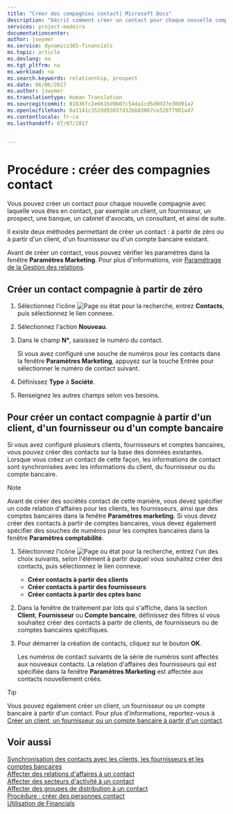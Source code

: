 ```yaml
---
title: "Créer des compagnies contact| Microsoft Docs"
description: "Décrit comment créer un contact pour chaque nouvelle compagnie ou compagnie prospect avec laquelle vous collaborez ou entretenez des relations."
services: project-madeira
documentationcenter: 
author: jswymer
ms.service: dynamics365-financials
ms.topic: article
ms.devlang: na
ms.tgt_pltfrm: na
ms.workload: na
ms.search.keywords: relationship, prospect
ms.date: 06/06/2017
ms.author: jswymer
ms.translationtype: Human Translation
ms.sourcegitcommit: 81636fc2e661bd9b07c54da1cd5d0d27e30d01a2
ms.openlocfilehash: 6a1141c352dd93657d32bb83067ce32077901a47
ms.contentlocale: fr-ca
ms.lasthandoff: 07/07/2017


---
```

# <a name="how-to-create-contact-companies"></a>Procédure : créer des compagnies contact
Vous pouvez créer un contact pour chaque nouvelle compagnie avec laquelle vous êtes en contact, par exemple un client, un fournisseur, un prospect, une banque, un cabinet d'avocats, un consultant, et ainsi de suite.

Il existe deux méthodes permettant de créer un contact : à partir de zéro ou à partir d'un client, d'un fournisseur ou d'un compte bancaire existant.

Avant de créer un contact, vous pouvez vérifier les paramètres dans la fenêtre **Paramètres Marketing**. Pour plus d'informations, voir [Paramétrage de la Gestion des relations](marketing-setup-marketing.md).

## <a name="create-a-company-contact-from-scratch"></a>Créer un contact compagnie à partir de zéro
1. Sélectionnez l'icône ![Page ou état pour la recherche](media/ui-search/search_small.png "icône Page ou état pour la recherche"), entrez **Contacts**, puis sélectionnez le lien connexe.
2. Sélectionnez l'action **Nouveau**.
3. Dans le champ **N°**, saisissez le numéro du contact.

    Si vous avez configuré une souche de numéros pour les contacts dans la fenêtre **Paramètres Marketing**, appuyez sur la touche Entrée pour sélectionner le numéro de contact suivant.  
4. Définissez **Type** à **Société**.
5. Renseignez les autres champs selon vos besoins.

## <a name="to-create-a-company-contact-from-a-customer-vendor-or-bank-account"></a>Pour créer un contact compagnie à partir d'un client, d'un fournisseur ou d'un compte bancaire
Si vous avez configuré plusieurs clients, fournisseurs et comptes bancaires, vous pouvez créer des contacts sur la base des données existantes. Lorsque vous créez un contact de cette façon, les informations de contact sont synchronisées avec les informations du client, du fournisseur ou du compte bancaire.

> [!NOTE]  
>   Avant de créer des sociétés contact de cette manière, vous devez spécifier un code relation d'affaires pour les clients, les fournisseurs, ainsi que des comptes bancaires dans la fenêtre **Paramètres marketing**. Si vous devez créer des contacts à partir de comptes bancaires, vous devez également spécifier des souches de numéros pour les comptes bancaires dans la fenêtre **Paramètres comptabilité**.

1. Sélectionnez l'icône ![Page ou état pour la recherche](media/ui-search/search_small.png "icône Page ou état pour la recherche"), entrez l'un des choix suivants, selon l'élément à partir duquel vous souhaitez créer des contacts, puis sélectionnez le lien connexe.
   * **Créer contacts à partir des clients**
   * **Créer contacts à partir des fournisseurs**
   * **Créer contacts à partir des cptes banc**
2. Dans la fenêtre de traitement par lots qui s'affiche, dans la section **Client**, **Fournisseur** ou **Compte bancaire**, définissez des filtres si vous souhaitez créer des contacts à partir de clients, de fournisseurs ou de comptes bancaires spécifiques.
3. Pour démarrer la création de contacts, cliquez sur le bouton **OK**.

    Les numéros de contact suivants de la série de numéros sont affectés aux nouveaux contacts. La relation d'affaires des fournisseurs qui est spécifiée dans la fenêtre **Paramètres Marketing** est affectée aux contacts nouvellement créés.

> [!TIP]  
>   Vous pouvez également créer un client, un fournisseur ou un compte bancaire à partir d'un contact. Pour plus d'informations, reportez-vous à [Créer un client, un fournisseur ou un compte bancaire à partir d'un contact](marketing-how-create-contacts-new-customers-vendors-bank-accounts.md).

## <a name="see-also"></a>Voir aussi
[Synchronisation des contacts avec les clients, les fournisseurs et les comptes bancaires](marketing-synchronize-contacts-customers-vendors-bank-accounts.md)  
[Affecter des relations d'affaires à un contact](marketing-business-relations.md#AssignBusRelContact)  
[Affecter des secteurs d'activité à un contact](marketing-industry-groups.md#AssignIndustryGroupContact)  
[Affecter des groupes de distribution à un contact](marketing-mailing-groups.md#AssignMailGroupContact)  
[Procédure : créer des personnes contact](marketing-create-contact-persons.md)  
[Utilisation de Financials](ui-work-product.md)

